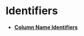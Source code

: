 # Identifiers<a name="EN-US_TOPIC_0245374852"></a>

-   **[Column Name Identifiers](dolphin-column-name-identifiers.md)**  
